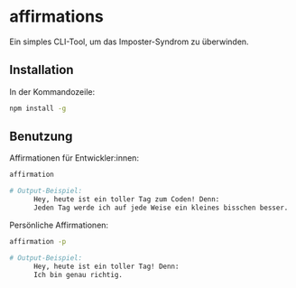 # affirmations
Ein simples CLI-Tool, um das Imposter-Syndrom zu überwinden.

## Installation
In der Kommandozeile:
```zsh
npm install -g
```

## Benutzung
Affirmationen für Entwickler:innen:
```zsh
affirmation

# Output-Beispiel:
      Hey, heute ist ein toller Tag zum Coden! Denn:
      Jeden Tag werde ich auf jede Weise ein kleines bisschen besser.
```

Persönliche Affirmationen:

```zsh
affirmation -p

# Output-Beispiel:
      Hey, heute ist ein toller Tag! Denn:
      Ich bin genau richtig.
```